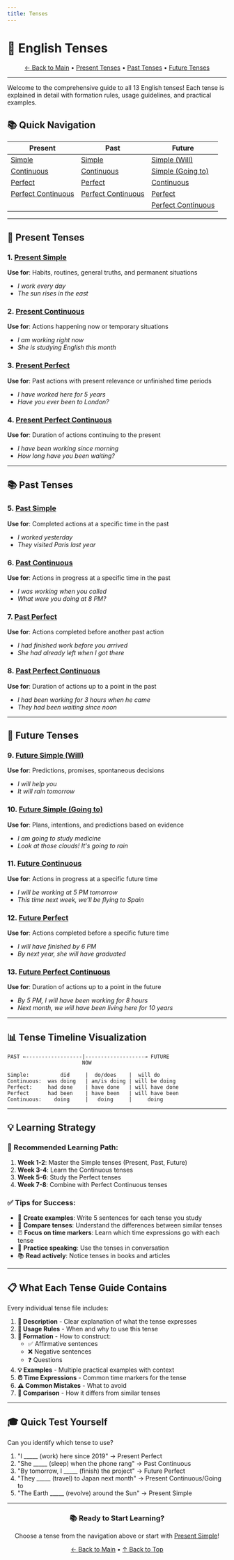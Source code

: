 ```yaml
---
title: Tenses
---
```


# 📖 English Tenses

<div align="center">

[← Back to Main](../) • [Present Tenses](#-present-tenses) • [Past Tenses](#-past-tenses) • [Future Tenses](#-future-tenses)

</div>

---

Welcome to the comprehensive guide to all 13 English tenses! Each tense is explained in detail with formation rules, usage guidelines, and practical examples.

## 📚 Quick Navigation

<div align="center">

| Present | Past | Future |
|---------|------|--------|
| [Simple](01-present-simple.md) | [Simple](05-past-simple.md) | [Simple (Will)](09-future-simple-will.md) |
| [Continuous](02-present-continuous.md) | [Continuous](06-past-continuous.md) | [Simple (Going to)](10-future-going-to.md) |
| [Perfect](03-present-perfect.md) | [Perfect](07-past-perfect.md) | [Continuous](11-future-continuous.md) |
| [Perfect Continuous](04-present-perfect-continuous.md) | [Perfect Continuous](08-past-perfect-continuous.md) | [Perfect](12-future-perfect.md) |
| | | [Perfect Continuous](13-future-perfect-continuous.md) |

</div>

---

## 🎯 Present Tenses

### 1. [Present Simple](01-present-simple.md)
**Use for**: Habits, routines, general truths, and permanent situations
- *I work every day*
- *The sun rises in the east*

### 2. [Present Continuous](02-present-continuous.md)
**Use for**: Actions happening now or temporary situations
- *I am working right now*
- *She is studying English this month*

### 3. [Present Perfect](03-present-perfect.md)
**Use for**: Past actions with present relevance or unfinished time periods
- *I have worked here for 5 years*
- *Have you ever been to London?*

### 4. [Present Perfect Continuous](04-present-perfect-continuous.md)
**Use for**: Duration of actions continuing to the present
- *I have been working since morning*
- *How long have you been waiting?*

---

## 📚 Past Tenses

### 5. [Past Simple](05-past-simple.md)
**Use for**: Completed actions at a specific time in the past
- *I worked yesterday*
- *They visited Paris last year*

### 6. [Past Continuous](06-past-continuous.md)
**Use for**: Actions in progress at a specific time in the past
- *I was working when you called*
- *What were you doing at 8 PM?*

### 7. [Past Perfect](07-past-perfect.md)
**Use for**: Actions completed before another past action
- *I had finished work before you arrived*
- *She had already left when I got there*

### 8. [Past Perfect Continuous](08-past-perfect-continuous.md)
**Use for**: Duration of actions up to a point in the past
- *I had been working for 3 hours when he came*
- *They had been waiting since noon*

---

## 🚀 Future Tenses

### 9. [Future Simple (Will)](09-future-simple-will.md)
**Use for**: Predictions, promises, spontaneous decisions
- *I will help you*
- *It will rain tomorrow*

### 10. [Future Simple (Going to)](10-future-going-to.md)
**Use for**: Plans, intentions, and predictions based on evidence
- *I am going to study medicine*
- *Look at those clouds! It's going to rain*

### 11. [Future Continuous](11-future-continuous.md)
**Use for**: Actions in progress at a specific future time
- *I will be working at 5 PM tomorrow*
- *This time next week, we'll be flying to Spain*

### 12. [Future Perfect](12-future-perfect.md)
**Use for**: Actions completed before a specific future time
- *I will have finished by 6 PM*
- *By next year, she will have graduated*

### 13. [Future Perfect Continuous](13-future-perfect-continuous.md)
**Use for**: Duration of actions up to a point in the future
- *By 5 PM, I will have been working for 8 hours*
- *Next month, we will have been living here for 10 years*

---

## 📊 Tense Timeline Visualization

```
PAST ←------------------|-------------------→ FUTURE
                        NOW
     
Simple:          did     |  do/does    |  will do
Continuous:  was doing   | am/is doing | will be doing
Perfect:     had done    | have done   | will have done
Perfect      had been    | have been   | will have been
Continuous:    doing     |   doing     |     doing
```

---

## 💡 Learning Strategy

### 🎯 Recommended Learning Path:

1. **Week 1-2**: Master the Simple tenses (Present, Past, Future)
2. **Week 3-4**: Learn the Continuous tenses
3. **Week 5-6**: Study the Perfect tenses
4. **Week 7-8**: Combine with Perfect Continuous tenses

### ✅ Tips for Success:

- 📝 **Create examples**: Write 5 sentences for each tense you study
- 🔄 **Compare tenses**: Understand the differences between similar tenses
- ⏰ **Focus on time markers**: Learn which time expressions go with each tense
- 💬 **Practice speaking**: Use the tenses in conversation
- 📚 **Read actively**: Notice tenses in books and articles

---

## 📋 What Each Tense Guide Contains

Every individual tense file includes:

1. **📖 Description** - Clear explanation of what the tense expresses
2. **🎯 Usage Rules** - When and why to use this tense
3. **🔧 Formation** - How to construct:
   - ✅ Affirmative sentences
   - ❌ Negative sentences
   - ❓ Questions
4. **💡 Examples** - Multiple practical examples with context
5. **⏰ Time Expressions** - Common time markers for the tense
6. **⚠️ Common Mistakes** - What to avoid
7. **🔄 Comparison** - How it differs from similar tenses

---

## 🎓 Quick Test Yourself

Can you identify which tense to use?

1. "I _____ (work) here since 2019" → Present Perfect
2. "She _____ (sleep) when the phone rang" → Past Continuous
3. "By tomorrow, I _____ (finish) the project" → Future Perfect
4. "They _____ (travel) to Japan next month" → Present Continuous/Going to
5. "The Earth _____ (revolve) around the Sun" → Present Simple

---

<div align="center">

### 📚 Ready to Start Learning?

Choose a tense from the navigation above or start with [Present Simple](01-present-simple.md)!

[← Back to Main](../) • [↑ Back to Top](#-english-tenses)

</div>